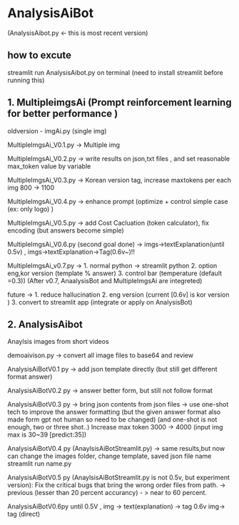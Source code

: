 # AnalysisAiBot
(AnalysisAibot.py <- this is most recent version)
## how to excute
streamlit run AnalysisAibot.py on terminal  (need to install streamlit before running this)

## 1. MultipleimgsAi (Prompt reinforcement learning for better performance )

oldversion - imgAi.py (single img)

MultipleImgsAi_V0.1.py  ->  Multiple img

MultipleImgsAi_V0.2.py  -> write results on json,txt files , and set reasonable max_token value by variable

MultipleImgsAi_V0.3.py -> Korean version tag, increase maxtokens per each img 800 -> 1100 

MultipleImgsAi_V0.4.py -> enhance prompt (optimize + control simple case (ex: only logo) )

MultipleImgsAi_V0.5.py -> add Cost Cacluation (token calculator), fix encoding (but  answers become simple)

MultipleImgsAi_V0.6.py (second goal done) ->  imgs->textExplanation(until 0.5v) , imgs->textExplanation->Tag(0.6v~)!!

MultipleImgsAi_v0.7.py -> 1. normal python -> streamlit python
                          2. option eng,kor version (template % answer)
                          3. control bar (temperature (default =0.3)) 
(After v0.7, AnaalysisBot and MultipleImgsAi are integreted)

future -> 1. reduce hallucination
          2. eng version (current [0.6v] is kor version )
          3. convert to streamlit app (integrate or apply on AnalysisBot)
                          
## 2. AnalysisAibot
Anaylsis images from short videos


demoaivison.py -> convert all image files to base64 and review

AnalysisAiBotV0.1 py -> add json template directly (but still get different format answer)

AnalysisAiBotV0.2 py  -> answer better form, but still not follow format

AnalysisAiBotV0.3 py  -> bring json contents from json files
                      -> use one-shot tech to improve the answer formatting 
                        (but the given answer format also made form gpt not human so need to be changed)
                        (and one-shot is not enough, two or three shot..)
                        Increase max token 3000 -> 4000
                        (input img max is 30~39 [predict:35])

AnalysisAiBotV0.4 py (AnaylsisAiBotStreamlit.py) -> same results,but now can change the images folder, change template, saved json file name
  streamlit run name.py



AnalysisAiBotV0.5 py (AnaylsisAiBotStreamlit.py is not 0.5v, but experiment version):
Fix the critical bugs that bring the wrong order files from path. ->  previous (lesser than 20 percent accurancy) - > near to 60 percent.

AnalysisAiBotV0.6py 
until 0.5V ,  img -> text(explanation) -> tag
0.6v   img-> tag (direct)

